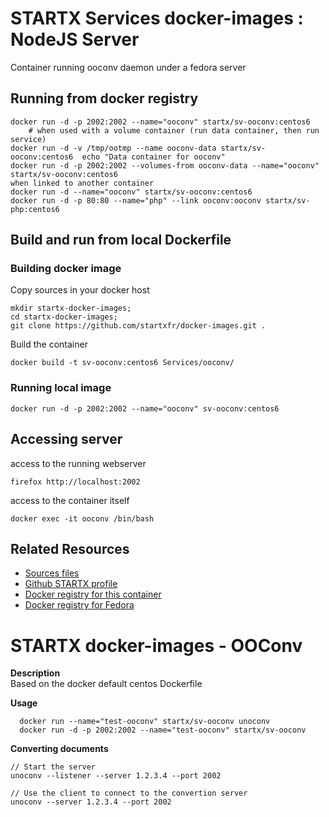 # STARTX Services docker-images : NodeJS Server

Container running ooconv daemon under a fedora server

## Running from docker registry

	docker run -d -p 2002:2002 --name="ooconv" startx/sv-ooconv:centos6
        # when used with a volume container (run data container, then run service)
	docker run -d -v /tmp/ootmp --name ooconv-data startx/sv-ooconv:centos6  echo "Data container for ooconv"
	docker run -d -p 2002:2002 --volumes-from ooconv-data --name="ooconv" startx/sv-ooconv:centos6
	when linked to another container
	docker run -d --name="ooconv" startx/sv-ooconv:centos6
	docker run -d -p 80:80 --name="php" --link ooconv:ooconv startx/sv-php:centos6

## Build and run from local Dockerfile
### Building docker image
Copy sources in your docker host 

	mkdir startx-docker-images; 
	cd startx-docker-images;
	git clone https://github.com/startxfr/docker-images.git .

Build the container

	docker build -t sv-ooconv:centos6 Services/ooconv/

### Running local image

	docker run -d -p 2002:2002 --name="ooconv" sv-ooconv:centos6

## Accessing server
access to the running webserver

	firefox http://localhost:2002

access to the container itself

	docker exec -it ooconv /bin/bash

## Related Resources
* [Sources files](https://github.com/startxfr/docker-images/tree/master/Services/ooconv)
* [Github STARTX profile](https://github.com/startxfr/docker-images)
* [Docker registry for this container](https://registry.hub.docker.com/u/startx/sv-ooconv/)
* [Docker registry for Fedora](https://registry.hub.docker.com/u/fedora/)

STARTX docker-images - OOConv
=============================

**Description**  
Based on the docker default centos Dockerfile

**Usage**  

	  docker run --name="test-ooconv" startx/sv-ooconv unoconv
	  docker run -d -p 2002:2002 --name="test-ooconv" startx/sv-ooconv


**Converting documents**

	// Start the server 
	unoconv --listener --server 1.2.3.4 --port 2002

	// Use the client to connect to the convertion server
	unoconv --server 1.2.3.4 --port 2002
